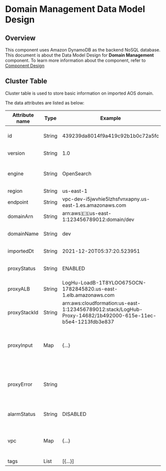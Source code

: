 # Domain Management Data Model Design

## Overview

This component uses Amazon DynamoDB as the backend NoSQL database. This document is about the Data Model Design for **Domain Management** component. To learn more information about the component, refer to [Component Design](../component-design)


## Cluster Table

Cluster table is used to store basic information on imported AOS domain.

The data attributes are listed as below:

| Attribute name |	Type | Example | Description | Comments |
| -- | -- | -- | -- | -- |
| id | String | 439239da8014f9a419c92b1b0c72a5fc | MD5 of OpenSearch domain ARN | Partition key |
| version | String | 1.0 | OpenSearch Version |  |
| engine | String | OpenSearch | Either OpenSearch or Elasticsearch |  |
| region | String | us-east-1 | AWS region |  |
| endpoint | String | vpc-dev-i5jwvhie5lzhsfvnxapny.us-east-1.es.amazonaws.com | OpenSearch Endpoint |  |
| domainArn | String | arn:aws:es:us-east-1:123456789012:domain/dev | OpenSearch domain ARN |  |
| domainName | String | dev | OpenSearch domain name |  |
| importedDt | String | 2021-12-20T05:37:20.523951 | Date of import |  |
| proxyStatus | String | ENABLED | OpenSearch Proxy stack status |  |
| proxyALB | String | LogHu-LoadB-1T8YLOO675OCN-1782845820.us-east-1.elb.amazonaws.com | ELB url for OpenSearch Proxy stack |  |
| proxyStackId | String | arn:aws:cloudformation:us-east-1:123456789012:stack/LogHub-Proxy-14682/1b492000-615e-11ec-b5e4-1213fdb3e837 | OpenSearch Proxy stack ID |  |
| proxyInput | Map | {...} | Parameters used when deploy a proxy stack for OpenSearch |  |
| proxyError | String |  | Error messages when deploy a proxy stack for OpenSearch |  |
| alarmStatus | String | DISABLED | OpenSearch Alarm stack status |  |
| vpc | Map | {...} | Processing layer VPC when importing domain |  |
| tags | List | [{...}] | Custom Tags |  |
